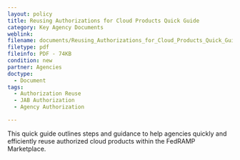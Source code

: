 ```yaml
---
layout: policy   
title: Reusing Authorizations for Cloud Products Quick Guide
category: Key Agency Documents
weblink:
filename: documents/Reusing_Authorizations_for_Cloud_Products_Quick_Guide.pdf
filetype: pdf
fileinfo: PDF - 74KB
condition: new
partner: Agencies
doctype:
  - Document
tags:
  - Authorization Reuse
  - JAB Authorization
  - Agency Authorization

---
```

This quick guide outlines steps and guidance to help agencies quickly and efficiently reuse authorized cloud products within the FedRAMP Marketplace.
